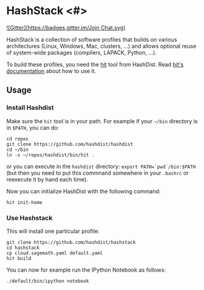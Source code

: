 # HashStack <#>
[![Gitter](https://badges.gitter.im/Join Chat.svg)](https://gitter.im/gitter-badger/hashstack?utm_source=badge&utm_medium=badge&utm_campaign=pr-badge&utm_content=badge)

HashStack is a collection of software profiles that builds on various architectures (Linux, Windows, Mac, clusters, ...) and allows optional reuse of system-wide packages (compilers, LAPACK, Python, ...).

To build these profiles, you need the [hit](https://github.com/hashdist/hashdist) tool from HashDist.
Read [hit's documentation](http://hashdist.readthedocs.org/) about how to use it.

## Usage

### Install Hashdist

Make sure the `hit` tool is in your path. For example if your `~/bin` directory is in `$PATH`, you can do:
```
cd repos
git clone https://github.com/hashdist/hashdist
cd ~/bin
ln -s ~/repos/hashdist/bin/hit .
```
or you can execute in the `hashdist` directory: ``export PATH=`pwd`/bin:$PATH`` (but then you need to put this commnand somewhere in your `.bashrc` or reexecute it by hand each time).

Now you can initialize HashDist with the following command:

```
hit init-home
```

### Use Hashstack

This will install one particular profile:
```
git clone https://github.com/hashdist/hashstack
cd hashstack
cp cloud.sagemath.yaml default.yaml
hit build
```
You can now for example run the IPython Notebook as follows:
```
./default/bin/ipython notebook
```
